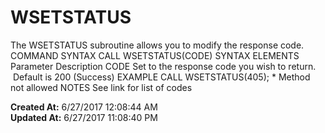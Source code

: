# WSETSTATUS

The WSETSTATUS subroutine allows you to modify the response code. COMMAND SYNTAX CALL WSETSTATUS(CODE) SYNTAX ELEMENTS Parameter Description CODE Set to the response code you wish to return.  Default is 200 (Success) EXAMPLE CALL WSETSTATUS(405); * Method not allowed NOTES See link for list of codes  

**Created At:** 6/27/2017 12:08:44 AM  
**Updated At:** 6/27/2017 11:08:40 PM  

